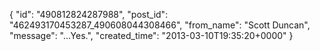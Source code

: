  {
   "id": "490812824287988",
   "post_id": "462493170453287_490608044308466",
   "from_name": "Scott Duncan",
   "message": "...Yes.",
   "created_time": "2013-03-10T19:35:20+0000"
 }
